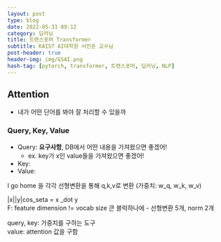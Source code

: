 ```yaml
---
layout: post
type: blog
date: 2022-05-31 09:12
category: 딥러닝
title: 트랜스포머 Transformer
subtitle: KAIST AI대학원 서민준 교수님
post-header: true
header-img: img/GSAI.png
hash-tag: [pytorch, transformer, 트랜스포머, 딥러닝, NLP]
---
```


## Attention
- 내가 어떤 단어를 봐야 잘 처리할 수 있을까
### Query, Key, Value
- Query: **요구사항**, DB에서 어떤 내용을 가져왔으면 좋겠어!   
    - ex. key가 x인 value들을 가져왔으면 좋겠어!
- Key:
- Value:

I
go
home
을 각각 선형변환을 통해 q,k,v로 변환 (가중치: w_q, w_k, w_v)

|x||y|cos_seta = x _dot y  
F: feature dimension != vocab size
큰 블럭하나에 - 선형변환 5개, norm 2개

query, key: 가중치를 구하는 도구  
value: attention 값을 구함  
